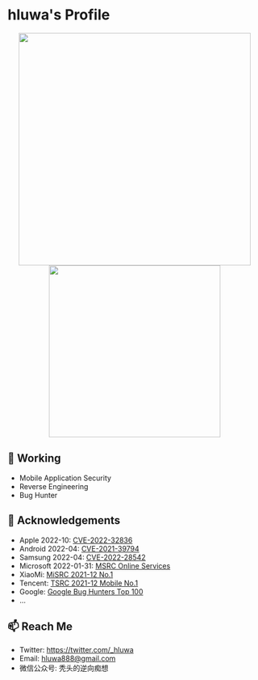 # hluwa's Profile

<p align="center">
  <img src = "https://github-readme-stats.vercel.app/api?username=hluwa&show_icons=true&hide_border=true&theme=graywhite&include_all_commits=true&count_private=true" width = 460>
  <img src = "https://github-readme-stats.vercel.app/api/top-langs/?username=hluwa&layout=compact&hide_border=true&langs_count=10&theme=graywhite&include_all_commits=true&count_private=true" width = 340>
</p>

## 🔭 Working

- Mobile Application Security
- Reverse Engineering
- Bug Hunter

## 🌱 Acknowledgements
- Apple 2022-10: [CVE-2022-32836](https://support.apple.com/en-us/HT213473)
- Android 2022-04: [CVE-2021-39794](https://source.android.com/docs/security/bulletin/2022-04-01)
- Samsung 2022-04: [CVE-2022-28542](https://security.samsungmobile.com/serviceWeb.smsb)
- Microsoft 2022-01-31: [MSRC Online Services](https://msrc.microsoft.com/update-guide/acknowledgement/online)
- XiaoMi: [MiSRC 2021-12 No.1](https://sec.xiaomi.com/#/hero) 
- Tencent: [TSRC 2021-12 Mobile No.1](https://security.tencent.com/index.php/thanks?ranktype=month&vulntype=mobile&year=2021&month=12)
- Google: [Google Bug Hunters Top 100](https://bughunters.google.com/profile/c449ce54-ba65-4d97-aae4-748a0c5a2ee7)
- ...

## 📫 Reach Me

- Twitter: https://twitter.com/_hluwa
- Email: hluwa888@gmail.com
- 微信公众号: 秃头的逆向痴想


<!--
**hluwa/hluwa** is a ✨ _special_ ✨ repository because its `README.md` (this file) appears on your GitHub profile.

Here are some ideas to get you started:

- 🔭 I’m currently working on ...
- 🌱 I’m currently learning ...
- 👯 I’m looking to collaborate on ...
- 🤔 I’m looking for help with ...
- 💬 Ask me about ...
- 📫 How to reach me: ...
- 😄 Pronouns: ...
- ⚡ Fun fact: ...
-->
